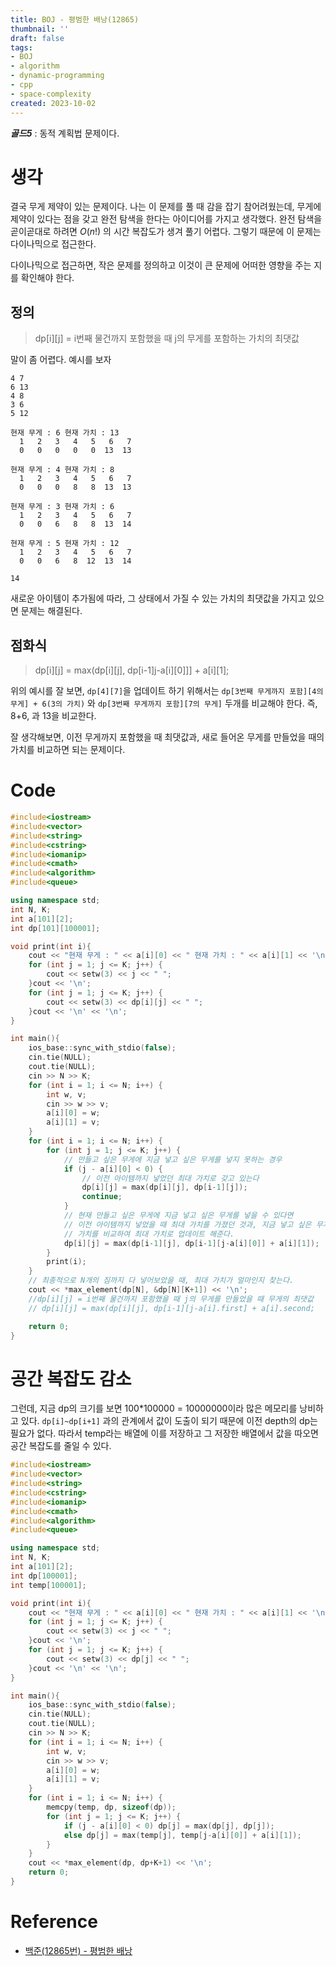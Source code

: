```yaml
---
title: BOJ - 평범한 배낭(12865)
thumbnail: ''
draft: false
tags:
- BOJ
- algorithm
- dynamic-programming
- cpp
- space-complexity
created: 2023-10-02
---
```


***골드5*** : 동적 계획법 문제이다.

# 생각

결국 무게 제약이 있는 문제이다. 나는 이 문제를 풀 때 감을 잡기 참어려웠는데, 무게에 제약이 있다는 점을 갖고 완전 탐색을 한다는 아이디어를 가지고 생각했다. 완전 탐색을 곧이곧대로 하려면 $O(n!)$ 의 시간 복잡도가 생겨 풀기 어렵다. 그렇기 때문에 이 문제는 다이나믹으로 접근한다.

다이나믹으로 접근하면, 작은 문제를 정의하고 이것이 큰 문제에 어떠한 영향을 주는 지를 확인해야 한다.

## 정의

 > 
 > dp\[i\]\[j\] = i번째 물건까지 포함했을 때 j의 무게를 포함하는 가치의 최댓값

말이 좀 어렵다. 예시를 보자

````
4 7
6 13
4 8
3 6
5 12

현재 무게 : 6 현재 가치 : 13
  1   2   3   4   5   6   7
  0   0   0   0   0  13  13

현재 무게 : 4 현재 가치 : 8
  1   2   3   4   5   6   7
  0   0   0   8   8  13  13

현재 무게 : 3 현재 가치 : 6
  1   2   3   4   5   6   7
  0   0   6   8   8  13  14

현재 무게 : 5 현재 가치 : 12
  1   2   3   4   5   6   7
  0   0   6   8  12  13  14

14
````

새로운 아이템이 추가됨에 따라, 그 상태에서 가질 수 있는 가치의 최댓값을 가지고 있으면 문제는 해결된다.

## 점화식

 > 
 > dp\[i\]\[j\] = max(dp\[i\]\[j\], dp\[i-1\]j-a\[i\]\[0\]\]\] + a\[i\]\[1\];

위의 예시를 잘 보면, `dp[4][7]`을 업데이트 하기 위해서는 `dp[3번째 무게까지 포함][4의 무게] + 6(3의 가치)` 와 `dp[3번째 무게까지 포함][7의 무게]` 두개를 비교해야 한다. 즉, 8+6, 과 13을 비교한다.

잘 생각해보면, 이전 무게까지 포함했을 때 최댓값과, 새로 들어온 무게를 만들었을 때의 가치를 비교하면 되는 문제이다.

# Code

````c++
#include<iostream>
#include<vector>
#include<string>
#include<cstring>
#include<iomanip>
#include<cmath>
#include<algorithm>
#include<queue>

using namespace std;
int N, K;
int a[101][2];
int dp[101][100001];

void print(int i){
    cout << "현재 무게 : " << a[i][0] << " 현재 가치 : " << a[i][1] << '\n';
    for (int j = 1; j <= K; j++) {
        cout << setw(3) << j << " ";
    }cout << '\n';
    for (int j = 1; j <= K; j++) {
        cout << setw(3) << dp[i][j] << " ";
    }cout << '\n' << '\n';
}

int main(){
    ios_base::sync_with_stdio(false);
    cin.tie(NULL);
    cout.tie(NULL);
    cin >> N >> K;
    for (int i = 1; i <= N; i++) {
        int w, v;
        cin >> w >> v;
        a[i][0] = w;
        a[i][1] = v;
    }
    for (int i = 1; i <= N; i++) {
        for (int j = 1; j <= K; j++) {
            // 만들고 싶은 무게에 지금 넣고 싶은 무게를 넣지 못하는 경우
            if (j - a[i][0] < 0) {
                // 이전 아이템까지 넣었던 최대 가치로 갖고 있는다
                dp[i][j] = max(dp[i][j], dp[i-1][j]);
                continue;
            }
            // 현재 만들고 싶은 무게에 지금 넣고 싶은 무게를 넣을 수 있다면
            // 이전 아이템까지 넣었을 때 최대 가치를 가졌던 것과, 지금 넣고 싶은 무게를 넣었을 때
            // 가치를 비교하여 최대 가치로 업데이트 해준다.
            dp[i][j] = max(dp[i-1][j], dp[i-1][j-a[i][0]] + a[i][1]);
        }
        print(i);
    }
    // 최종적으로 N개의 짐까지 다 넣어보았을 때, 최대 가치가 얼마인지 찾는다.
    cout << *max_element(dp[N], &dp[N][K+1]) << '\n';
    //dp[i][j] = i번째 물건까지 포함했을 때 j의 무게를 만들었을 때 무게의 최댓값
    // dp[i][j] = max(dp[i][j], dp[i-1][j-a[i].first] + a[i].second;

    return 0;
}
````

# 공간 복잡도 감소

그런데, 지금 dp의 크기를 보면 100\*100000 = 10000000이라 많은 메모리를 낭비하고 있다. `dp[i]~dp[i+1]` 과의 관계에서 값이 도출이 되기 때문에 이전 depth의 dp는 필요가 없다. 따라서 temp라는 배열에 이를 저장하고 그 저장한 배열에서 값을 따오면 공간 복잡도를 줄일 수 있다.

````c++
#include<iostream>
#include<vector>
#include<string>
#include<cstring>
#include<iomanip>
#include<cmath>
#include<algorithm>
#include<queue>

using namespace std;
int N, K;
int a[101][2];
int dp[100001];
int temp[100001];

void print(int i){
    cout << "현재 무게 : " << a[i][0] << " 현재 가치 : " << a[i][1] << '\n';
    for (int j = 1; j <= K; j++) {
        cout << setw(3) << j << " ";
    }cout << '\n';
    for (int j = 1; j <= K; j++) {
        cout << setw(3) << dp[j] << " ";
    }cout << '\n' << '\n';
}

int main(){
    ios_base::sync_with_stdio(false);
    cin.tie(NULL);
    cout.tie(NULL);
    cin >> N >> K;
    for (int i = 1; i <= N; i++) {
        int w, v;
        cin >> w >> v;
        a[i][0] = w;
        a[i][1] = v;
    }
    for (int i = 1; i <= N; i++) {
        memcpy(temp, dp, sizeof(dp));
        for (int j = 1; j <= K; j++) {
            if (j - a[i][0] < 0) dp[j] = max(dp[j], dp[j]);
            else dp[j] = max(temp[j], temp[j-a[i][0]] + a[i][1]);
        }
    }
    cout << *max_element(dp, dp+K+1) << '\n';
    return 0;
}
````

# Reference

* [백준(12865번) - 평범한 배낭](https://www.acmicpc.net/problem/12865)
